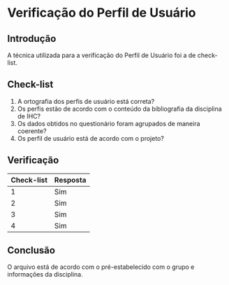 # Verificação do Perfil de Usuário
## Introdução
A técnica utilizada para a verificação do Perfil de Usuário foi a de check-list. 

## Check-list 
1) A ortografia dos perfis de usuário está correta?
2) Os perfis estão de acordo com o conteúdo da bibliografia da disciplina de IHC?
3) Os dados obtidos no questionário foram agrupados de maneira coerente?
4) Os perfil de usuário está de acordo com o projeto? 


## Verificação

| Check-list | Resposta |
|---|---|
| 1 | Sim |
| 2 | Sim |
| 3 | Sim |
| 4 | Sim |


## Conclusão
O arquivo está de acordo com o pré-estabelecido com o grupo e informações da disciplina.
